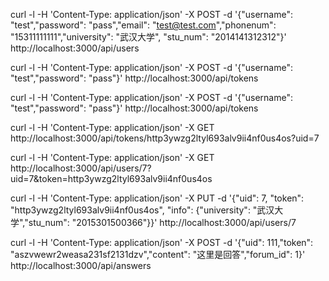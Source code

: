 curl -l -H 'Content-Type: application/json' -X POST -d '{"username": "test","password": "pass","email": "test@test.com","phonenum": "15311111111","university": "武汉大学", "stu_num": "2014141312312"}' http://localhost:3000/api/users

curl -l -H 'Content-Type: application/json' -X POST -d '{"username": "test","password": "pass"}' http://localhost:3000/api/tokens

curl -l -H 'Content-Type: application/json' -X POST -d '{"username": "test","password": "pass"}' http://localhost:3000/api/tokens

curl -l -H 'Content-Type: application/json' -X GET http://localhost:3000/api/tokens/http3ywzg2ltyl693alv9ii4nf0us4os?uid=7

curl -l -H 'Content-Type: application/json' -X GET http://localhost:3000/api/users/7?uid=7&token=http3ywzg2ltyl693alv9ii4nf0us4os

curl -l -H 'Content-Type: application/json' -X PUT -d '{"uid": 7, "token": "http3ywzg2ltyl693alv9ii4nf0us4os", "info": {"university": "武汉大学","stu_num": "2015301500366"}}' http://localhost:3000/api/users/7

curl -l -H 'Content-Type: application/json' -X POST -d '{"uid": 111,"token": "aszvwewr2weasa231sf2131dzv","content": "这里是回答","forum_id": 1}' http://localhost:3000/api/answers
